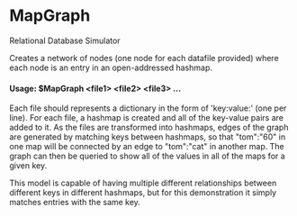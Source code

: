 # MapGraph
Relational Database Simulator 

Creates a network of nodes (one node for each datafile provided) where each node is an entry in an open-addressed hashmap. 

#### Usage: $MapGraph \<file1\> \<file2\> \<file3\> ...
  
Each file should represents a dictionary in the form of 'key:value:' (one per line).	For each file, a hashmap is created and all of the key-value pairs are added to it. As the files are transformed into hashmaps, edges of the graph are generated by matching keys between hashmaps, so that "tom":"60" in one map will be connected by an edge to "tom":"cat" in another map. The graph can then be queried to show all of the values in all of the maps for a given key. 

This model is capable of having multiple different relationships between different keys in different hashmaps, but for this demonstration it simply matches	entries with the same key. 

